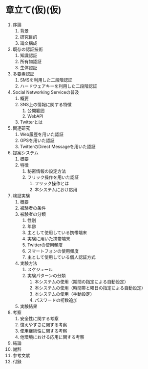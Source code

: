 # 章立て(仮)(仮) #
1. 序論
	1. 背景
	1. 研究目的
	1. 論文構成
1. 既存の認証技術
	1. 知識認証
	2. 所有物認証
	3. 生体認証
1. 多要素認証
	1. SMSを利用した二段階認証
	1. ハードウェアキーを利用した二段階認証
1. Social Networking Serviceの普及
	1. 概要
	1. SNS上の情報に関する特徴
		1. 公開範囲
		1. WebAPI
	1. Twitterとは
1. 関連研究
	1. Web履歴を用いた認証
	1. GPSを用いた認証
	1. TwitterのDirect Messageを用いた認証
1. 提案システム
	1. 概要
	1. 特徴
		1. 秘密情報の設定方法
		1. フリック操作を用いた認証
			1. フリック操作とは
			1. 本システムにおけ応用
1. 検証実験
	1. 概要
	1. 被験者の条件
	1. 被験者の分類
		1. 性別
		1. 年齢
		1. 主として使用している携帯端末
		1. 実験に用いた携帯端末
		1. Twitterの使用頻度
		1. スマートフォンの使用頻度
		1. 主として使用している個人認証方式
	2. 実験方法
		1. スケジュール
		1. 実験パターンの分類
			1. 本システムの使用（期間の指定による自動設定）
			1. 本システムの使用（時間帯と曜日の指定による自動設定）
			2. 本システムの使用（手動設定）
			1. パスワードの桁数追加
	3. 実験結果
1. 考察
	1. 安全性に関する考察
	1. 憶えやすさに関する考察
	1. 使用継続性に関する考察
	1. 他環境における応用に関する考察
1. 結論
1. 謝辞
1. 参考文献
1. 付録